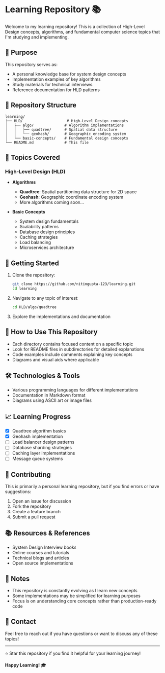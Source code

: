 # Learning Repository 📚

Welcome to my learning repository! This is a collection of High-Level Design concepts, algorithms, and fundamental computer science topics that I'm studying and implementing.

## 🎯 Purpose

This repository serves as:
- A personal knowledge base for system design concepts
- Implementation examples of key algorithms
- Study materials for technical interviews
- Reference documentation for HLD patterns

## 📁 Repository Structure

```
learning/
├── HLD/                    # High-Level Design concepts
│   ├── algo/              # Algorithm implementations
│   │   ├── quadtree/      # Spatial data structure
│   │   └── geohash/       # Geographic encoding system
│   └── basic-concepts/    # Fundamental design concepts
└── README.md              # This file
```

## 🧠 Topics Covered

### High-Level Design (HLD)
- **Algorithms**
  - **Quadtree**: Spatial partitioning data structure for 2D space
  - **Geohash**: Geographic coordinate encoding system
  - More algorithms coming soon...

- **Basic Concepts**
  - System design fundamentals
  - Scalability patterns
  - Database design principles
  - Caching strategies
  - Load balancing
  - Microservices architecture

## 🚀 Getting Started

1. Clone the repository:
   ```bash
   git clone https://github.com/nitingupta-123/learning.git
   cd learning
   ```

2. Navigate to any topic of interest:
   ```bash
   cd HLD/algo/quadtree
   ```

3. Explore the implementations and documentation

## 📖 How to Use This Repository

- Each directory contains focused content on a specific topic
- Look for README files in subdirectories for detailed explanations
- Code examples include comments explaining key concepts
- Diagrams and visual aids where applicable

## 🛠️ Technologies & Tools

- Various programming languages for different implementations
- Documentation in Markdown format
- Diagrams using ASCII art or image files

## 📈 Learning Progress

- [x] Quadtree algorithm basics
- [x] Geohash implementation
- [ ] Load balancer design patterns
- [ ] Database sharding strategies
- [ ] Caching layer implementations
- [ ] Message queue systems

## 🤝 Contributing

This is primarily a personal learning repository, but if you find errors or have suggestions:

1. Open an issue for discussion
2. Fork the repository
3. Create a feature branch
4. Submit a pull request

## 📚 Resources & References

- System Design Interview books
- Online courses and tutorials
- Technical blogs and articles
- Open source implementations

## 📝 Notes

- This repository is constantly evolving as I learn new concepts
- Some implementations may be simplified for learning purposes
- Focus is on understanding core concepts rather than production-ready code

## 📧 Contact

Feel free to reach out if you have questions or want to discuss any of these topics!

---

⭐ Star this repository if you find it helpful for your learning journey!

**Happy Learning!** 🎓
